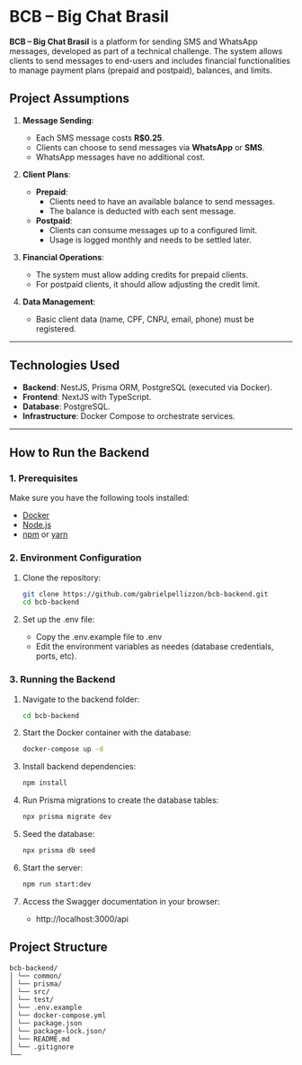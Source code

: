 # BCB – Big Chat Brasil

**BCB – Big Chat Brasil** is a platform for sending SMS and WhatsApp messages, developed as part of a technical challenge. The system allows clients to send messages to end-users and includes financial functionalities to manage payment plans (prepaid and postpaid), balances, and limits.

## **Project Assumptions**

1. **Message Sending**:

   - Each SMS message costs **R$0.25**.
   - Clients can choose to send messages via **WhatsApp** or **SMS**.
   - WhatsApp messages have no additional cost.

2. **Client Plans**:

   - **Prepaid**:
     - Clients need to have an available balance to send messages.
     - The balance is deducted with each sent message.
   - **Postpaid**:
     - Clients can consume messages up to a configured limit.
     - Usage is logged monthly and needs to be settled later.

3. **Financial Operations**:

   - The system must allow adding credits for prepaid clients.
   - For postpaid clients, it should allow adjusting the credit limit.

4. **Data Management**:
   - Basic client data (name, CPF, CNPJ, email, phone) must be registered.

---

## **Technologies Used**

- **Backend**: NestJS, Prisma ORM, PostgreSQL (executed via Docker).
- **Frontend**: NextJS with TypeScript.
- **Database**: PostgreSQL.
- **Infrastructure**: Docker Compose to orchestrate services.

---

## **How to Run the Backend**

### **1. Prerequisites**

Make sure you have the following tools installed:

- [Docker](https://www.docker.com/)
- [Node.js](https://nodejs.org/)
- [npm](https://www.npmjs.com/) or [yarn](https://yarnpkg.com/)

### **2. Environment Configuration**

1. Clone the repository:

   ```bash
   git clone https://github.com/gabrielpellizzon/bcb-backend.git
   cd bcb-backend

   ```

2. Set up the .env file:
   - Copy the .env.example file to .env
   - Edit the environment variables as needes (database credentials, ports, etc).

### **3. Running the Backend**

1. Navigate to the backend folder:

   ```bash
   cd bcb-backend
   ```

2. Start the Docker container with the database:

   ```bash
   docker-compose up -d
   ```

3. Install backend dependencies:

   ```bash
   npm install
   ```

4. Run Prisma migrations to create the database tables:

   ```bash
   npx prisma migrate dev
   ```

5. Seed the database:

   ```bash
   npx prisma db seed
   ```

6. Start the server:

   ```bash
   npm run start:dev
   ```

7. Access the Swagger documentation in your browser:
   - http://localhost:3000/api

## Project Structure

```plaintext
bcb-backend/
│ └── common/
│ └── prisma/
│ └── src/
│ └── test/
│ └── .env.example
│ └── docker-compose.yml
│ └── package.json
│ └── package-lock.json/
│ └── README.md
│ └── .gitignore
└──
```
